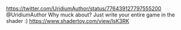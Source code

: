 https://twitter.com/UridiumAuthor/status/776439127797555200 @UridiumAuthor Why muck about? Just write your entire game in the shader :) https://www.shadertoy.com/view/lsK3RK
